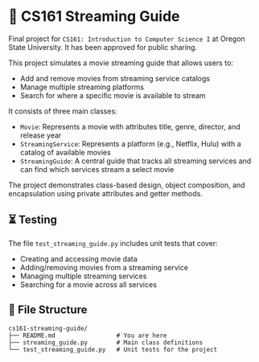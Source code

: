# :movie_camera: CS161 Streaming Guide
Final project for `CS161: Introduction to Computer Science I` at Oregon State University. It has been approved for public sharing.

This project simulates a movie streaming guide that allows users to:

- Add and remove movies from streaming service catalogs
- Manage multiple streaming platforms
- Search for where a specific movie is available to stream

It consists of three main classes:

- `Movie`: Represents a movie with attributes title, genre, director, and release year
- `StreamingService`: Represents a platform (e.g., Netflix, Hulu) with a catalog of available movies
- `StreamingGuide`: A central guide that tracks all streaming services and can find which services stream a select movie

The project demonstrates class-based design, object composition, and encapsulation using private attributes and getter methods.

## :hourglass_flowing_sand: Testing

The file `test_streaming_guide.py` includes unit tests that cover:

- Creating and accessing movie data
- Adding/removing movies from a streaming service
- Managing multiple streaming services
- Searching for a movie across all services

## :open_file_folder: File Structure
```
cs161-streaming-guide/
├── README.md                 # You are here
├── streaming_guide.py        # Main class definitions
└── test_streaming_guide.py   # Unit tests for the project  
```

